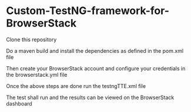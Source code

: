 # Custom-TestNG-framework-for-BrowserStack

Clone this repository  

Do a maven build and install the dependencies as defined in the pom.xml file  

Then create your BrowserStack account and configure your credentials in the browserstack.yml file  

Once the above steps are done run the testngTTE.xml file 

The test shall run and the results can be viewed on the BrowserStack dashboard  

